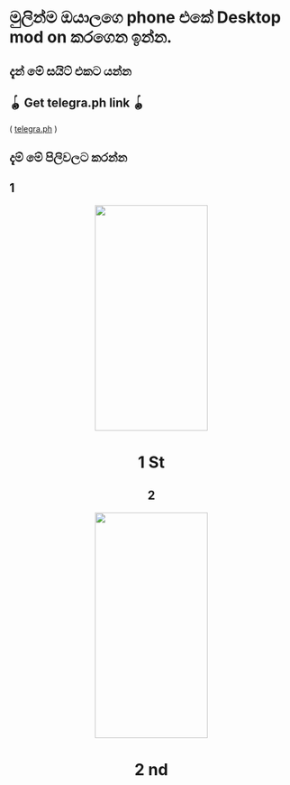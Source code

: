 # මුලින්ම ඔයාලගෙ phone එකේ Desktop mod on කරගෙන ඉන්න.

## දැන් මේ සයිට් එකට යන්න
## 🪀 Get telegra.ph link 🪀           

 ( [telegra.ph](https://telegra.ph/) )

## දැම් මේ පිලිවලට කරන්න

## 1
<div align="center">
  <img src="https://telegra.ph/file/7dc1cd197eda3e49c9434.jpg" width="200" height="400">
  <h1>1 St</h1>

## 2
<div align="center">
  <img src="https://telegra.ph/file/25a22516055c67a9d572d.jpg" width="200" height="400">
  <h1>2 nd</h1>
